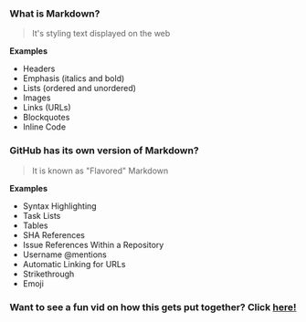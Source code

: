### **What is Markdown?**
> It's styling text displayed on the web

**Examples**
- Headers
- Emphasis (italics and bold)
- Lists (ordered and unordered)
- Images
- Links (URLs)
- Blockquotes
- Inline Code

### **GitHub has its own version of Markdown?**
> It is known as "Flavored" Markdown

**Examples**
- Syntax Highlighting
- Task Lists
- Tables
- SHA References
- Issue References Within a Repository
- Username @mentions
- Automatic Linking for URLs
- Strikethrough
- Emoji

### Want to see a fun vid on how this gets put together? Click [here!](https://youtu.be/2MsN8gpT6jY)
